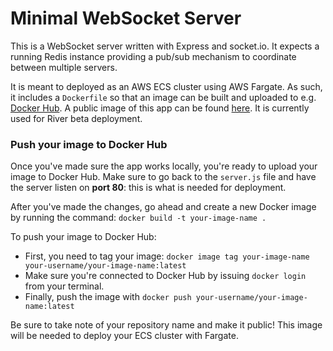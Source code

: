 # Minimal WebSocket Server

This is a WebSocket server written with Express and socket.io. It expects a running Redis instance providing a pub/sub mechanism to coordinate between multiple servers.

It is meant to deployed as an AWS ECS cluster using AWS Fargate. As such, it includes a `Dockerfile` so that an image can be built and uploaded to e.g. [Docker Hub](https://hub.docker.com/). A public image of this app can be found [here](https://hub.docker.com/repository/docker/catherinemond/river-demo-redis). It is currently used for River beta deployment.

### Push your image to Docker Hub

Once you've made sure the app works locally, you're ready to upload your image to Docker Hub. Make sure to go back to the `server.js` file and have the server listen on **port 80**: this is what is needed for deployment.

After you've made the changes, go ahead and create a new Docker image by running the command: `docker build -t your-image-name .`

To push your image to Docker Hub:

- First, you need to tag your image: `docker image tag your-image-name your-username/your-image-name:latest`
- Make sure you're connected to Docker Hub by issuing `docker login` from your terminal.
- Finally, push the image with `docker push your-username/your-image-name:latest`

Be sure to take note of your repository name and make it public! This image will be needed to deploy your ECS cluster with Fargate.
